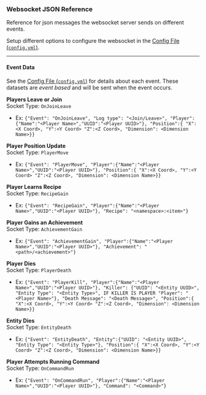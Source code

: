 ###  Websocket JSON Reference

Reference for json messages the websocket server sends on different events.

Setup different options to configure the websocket in the [Config File (`config.yml`)](https://github.com/SleepyHead707/MineCord/blob/main/ConfigHelp.md#websocket-config).

___

#### Event Data

See the [Config File (`config.yml`)](https://github.com/SleepyHead707/MineCord/blob/main/ConfigHelp.md#websocket-config) for details about each event. These datasets are *event based* and will be sent when the event occurs.

**Players Leave or Join**  
Socket Type: `OnJoinLeave`
- Ex: `{"Event": "OnJoinLeave", "Log type": "<Join/Leave>", "Player":{"Name":"<Player Name>","UUID":"<Player UUID>"}, "Position":{ "X":<X Coord>, "Y":<Y Coord> "Z":<Z Coord>, "Dimension": <Dimension Name>}}`

**Player Position Update**  
Socket Type: `PlayerMove`
- Ex: `{"Event": "PlayerMove", "Player":{"Name":"<Player Name>","UUID":"<Player UUID>"}, "Position":{ "X":<X Coord>, "Y":<Y Coord> "Z":<Z Coord>, "Dimension": <Dimension Name>}}`

**Player Learns Recipe**  
Socket Type: `RecipeGain`
- Ex: `{"Event": "RecipeGain", "Player":{"Name":"<Player Name>","UUID":"<Player UUID>"}, "Recipe": "<namespace>:<item>"}`

**Player Gains an Achievement**  
Socket Type: `AchievementGain`
- Ex: `{"Event": "AchievementGain", "Player":{"Name":"<Player Name>","UUID":"<Player UUID>"}, "Achievement": "<path>/<achievement>"}`

**Player Dies**  
Socket Type: `PlayerDeath`
- Ex: `{"Event": "PlayerKill", "Player":{"Name":"<Player Name>","UUID":"<Player UUID>"}, "Killer": {"UUID": "<Entity UUID>", "Entity Type": "<Entity Type>", IF KILLER IS PLAYER "Player": "<Player Name>"}, "Death Message": "<Death Message>", "Position":{ "X":<X Coord>, "Y":<Y Coord> "Z":<Z Coord>, "Dimension": <Dimension Name>}}`

**Entity Dies**  
Socket Type: `EntityDeath`
- Ex: `{"Event": "EntityDeath", "Entity":{"UUID": "<Entity UUID>", "Entity Type": "<Entity Type>"}, "Position":{ "X":<X Coord>, "Y":<Y Coord> "Z":<Z Coord>, "Dimension": <Dimension Name>}}`

**Player Attempts Running Command**  
Socket Type: `OnCommandRun`
- Ex: `{"Event": "OnCommandRun", "Player":{"Name":"<Player Name>","UUID":"<Player UUID>"}, "Command": "<Command>"}`
